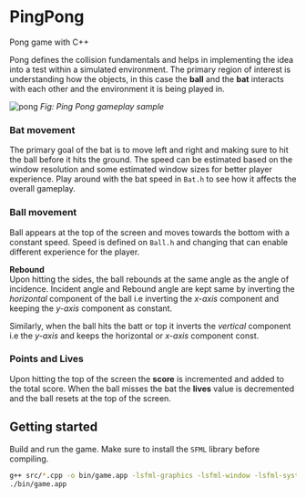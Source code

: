 # PingPong
Pong game with C++ 

Pong defines the collision fundamentals and helps in implementing the idea into a test within a simulated environment. The primary region of interest is understanding how the objects, in this case the **ball** and the **bat** interacts with each other and the environment it is being played in. 

![pong](https://github.com/user-attachments/assets/383ee662-2b31-4fba-a5fc-38fc19d2ecd4)
*Fig: Ping Pong gameplay sample*


### Bat movement
The primary goal of the bat is to move left and right and making sure to hit the ball before it hits the ground. The speed can be estimated based on the window resolution and some estimated window sizes for better player experience. Play around with the bat speed in `Bat.h` to see how it affects the overall gameplay.

### Ball movement
Ball appears at the top of the screen and moves towards the bottom with a constant speed. Speed is defined on `Ball.h` and changing that can enable different experience for the player.

**Rebound**\
Upon hitting the sides, the ball rebounds at the same angle as the angle of incidence. Incident angle and Rebound angle are kept same by inverting the *horizontal* component of the ball i.e inverting the *x-axis* component and keeping the *y-axis* component as constant.

Similarly, when the ball hits the batt or top it inverts the *vertical* component i.e the *y-axis* and keeps the horizontal or *x-axis* component const. 

### Points and Lives
Upon hitting the top of the screen the **score** is incremented and added to the total score. When the ball misses the bat the **lives** value is decremented and the ball resets at the top of the screen. 





## Getting started

Build and run the game. Make sure to install the `SFML` library before compiling.
```bash
g++ src/*.cpp -o bin/game.app -lsfml-graphics -lsfml-window -lsfml-system
./bin/game.app
```
